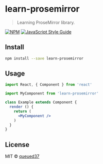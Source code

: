 # learn-prosemirror

> Learning ProseMirror library.

[![NPM](https://img.shields.io/npm/v/learn-prosemirror.svg)](https://www.npmjs.com/package/learn-prosemirror) [![JavaScript Style Guide](https://img.shields.io/badge/code_style-standard-brightgreen.svg)](https://standardjs.com)

## Install

```bash
npm install --save learn-prosemirror
```

## Usage

```jsx
import React, { Component } from 'react'

import MyComponent from 'learn-prosemirror'

class Example extends Component {
  render () {
    return (
      <MyComponent />
    )
  }
}
```

## License

MIT © [queued37](https://github.com/queued37)
